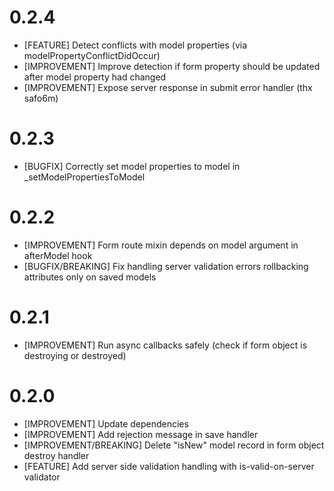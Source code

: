 # 0.2.4
- [FEATURE] Detect conflicts with model properties (via modelPropertyConflictDidOccur)
- [IMPROVEMENT] Improve detection if form property should be updated after model property had changed
- [IMPROVEMENT] Expose server response in submit error handler (thx safo6m)

# 0.2.3
- [BUGFIX] Correctly set model properties to model in _setModelPropertiesToModel

# 0.2.2
- [IMPROVEMENT] Form route mixin depends on model argument in afterModel hook
- [BUGFIX/BREAKING] Fix handling server validation errors rollbacking attributes only on saved models

# 0.2.1
- [IMPROVEMENT] Run async callbacks safely (check if form object is destroying or destroyed)

# 0.2.0
- [IMPROVEMENT] Update dependencies
- [IMPROVEMENT] Add rejection message in save handler
- [IMPROVEMENT/BREAKING] Delete "isNew" model record in form object destroy handler
- [FEATURE] Add server side validation handling with is-valid-on-server validator
